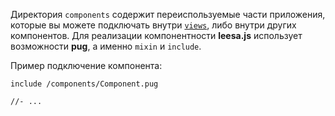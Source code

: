 Директория `components` содержит переиспользуемые части приложения, которые вы можете подключать внутри [`views`](/ru/structure/views), либо внутри других компонентов. Для реализации компонентности **leesa.js** использует возможности **pug**, а именно `mixin` и `include`.

Пример подключение компонента:

``` pug
include /components/Component.pug

//- ...
```
